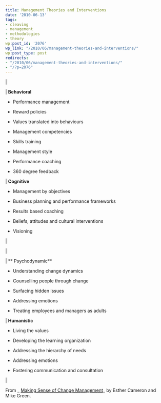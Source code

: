 ```yaml
---
title: Management Theories and Interventions
date: '2010-06-13'
tags:
- cleaving
- management
- methodologies
- theory
wp:post_id: '2076'
wp_link: "/2010/06/management-theories-and-interventions/"
wp:post_type: post
redirects:
- "/2010/06/management-theories-and-interventions/"
- "/?p=2076"
---
```


|

| **Behavioral**

- Performance management

- Reward policies

- Values translated into behaviours

- Management competencies

- Skills training

- Management style

- Performance coaching

- 360 degree feedback

| **Cognitive**

- Management by objectives

- Business planning and performance frameworks

- Results based coaching

- Beliefs, attitudes and cultural interventions

- Visioning

|

|

| ** Psychodynamic**

- Understanding change dynamics

- Counselling people through change

- Surfacing hidden issues

- Addressing emotions

- Treating employees and managers as adults

| **Humanistic**

- Living the values

- Developing the learning organization

- Addressing the hierarchy of needs

- Addressing emotions

- Fostering communication and consultation

|

From _ [Making Sense of Change Management](http://www.makingsenseofchange.com/)_ by Esther Cameron and Mike Green.
